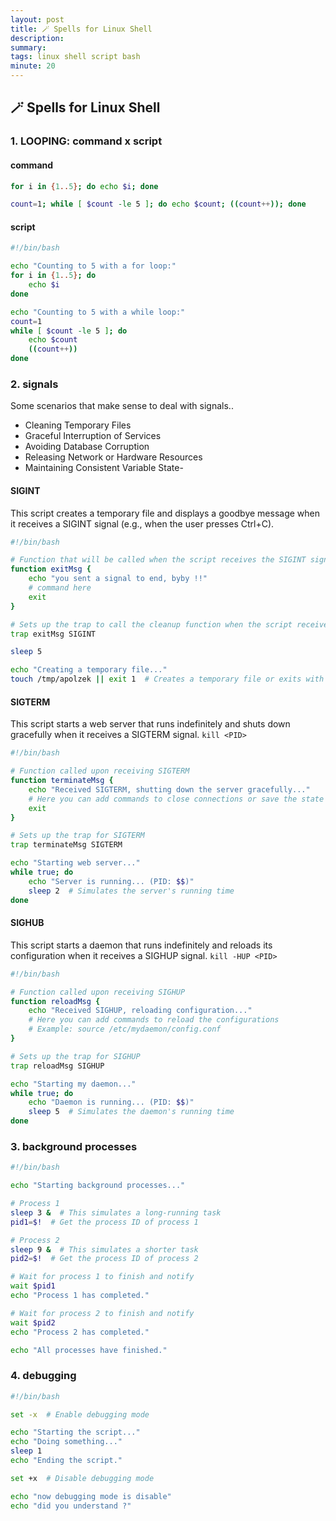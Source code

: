 ```yaml
---
layout: post
title: 🪄 Spells for Linux Shell
description: 
summary: 
tags: linux shell script bash
minute: 20
---
```


## 🪄 Spells for Linux Shell

### 1. LOOPING: command x script

#### command

```sh
for i in {1..5}; do echo $i; done

count=1; while [ $count -le 5 ]; do echo $count; ((count++)); done
```

#### script

```bash
#!/bin/bash

echo "Counting to 5 with a for loop:"
for i in {1..5}; do
    echo $i
done

echo "Counting to 5 with a while loop:"
count=1
while [ $count -le 5 ]; do
    echo $count
    ((count++))
done
```

### 2. signals

Some scenarios that make sense to deal with signals..

- Cleaning Temporary Files
- Graceful Interruption of Services
- Avoiding Database Corruption
- Releasing Network or Hardware Resources
- Maintaining Consistent Variable State-

#### SIGINT
This script creates a temporary file and displays a goodbye message when it receives a SIGINT signal (e.g., when the user presses Ctrl+C).

```bash
#!/bin/bash

# Function that will be called when the script receives the SIGINT signal
function exitMsg {
    echo "you sent a signal to end, byby !!"
    # command here
    exit
}

# Sets up the trap to call the cleanup function when the script receives SIGINT
trap exitMsg SIGINT

sleep 5

echo "Creating a temporary file..."
touch /tmp/apolzek || exit 1  # Creates a temporary file or exits with an error
```

#### SIGTERM
This script starts a web server that runs indefinitely and shuts down gracefully when it receives a SIGTERM signal. `kill <PID>`

```bash
#!/bin/bash

# Function called upon receiving SIGTERM
function terminateMsg {
    echo "Received SIGTERM, shutting down the server gracefully..."
    # Here you can add commands to close connections or save the state
    exit
}

# Sets up the trap for SIGTERM
trap terminateMsg SIGTERM

echo "Starting web server..."
while true; do
    echo "Server is running... (PID: $$)"
    sleep 2  # Simulates the server's running time
done
```

#### SIGHUB
This script starts a daemon that runs indefinitely and reloads its configuration when it receives a SIGHUP signal. `kill -HUP <PID>`

```bash
#!/bin/bash

# Function called upon receiving SIGHUP
function reloadMsg {
    echo "Received SIGHUP, reloading configuration..."
    # Here you can add commands to reload the configurations
    # Example: source /etc/mydaemon/config.conf
}

# Sets up the trap for SIGHUP
trap reloadMsg SIGHUP

echo "Starting my daemon..."
while true; do
    echo "Daemon is running... (PID: $$)"
    sleep 5  # Simulates the daemon's running time
done
```

### 3. background processes

```bash
#!/bin/bash

echo "Starting background processes..."

# Process 1
sleep 3 &  # This simulates a long-running task
pid1=$!  # Get the process ID of process 1

# Process 2
sleep 9 &  # This simulates a shorter task
pid2=$!  # Get the process ID of process 2

# Wait for process 1 to finish and notify
wait $pid1
echo "Process 1 has completed."

# Wait for process 2 to finish and notify
wait $pid2
echo "Process 2 has completed."

echo "All processes have finished."
```

### 4. debugging

```bash
#!/bin/bash

set -x  # Enable debugging mode

echo "Starting the script..."
echo "Doing something..."
sleep 1
echo "Ending the script."

set +x  # Disable debugging mode

echo "now debugging mode is disable"
echo "did you understand ?"
```
